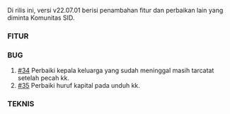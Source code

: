 Di rilis ini, versi v22.07.01 berisi penambahan fitur dan perbaikan lain yang diminta Komunitas SID.

### FITUR

### BUG

1. [#34](https://github.com/OpenSID/wiki-mobile/issues/34) Perbaiki kepala keluarga yang sudah meninggal masih tarcatat setelah pecah kk.
2. [#35](https://github.com/OpenSID/wiki-mobile/issues/35) Perbaiki huruf kapital pada unduh kk.

### TEKNIS
